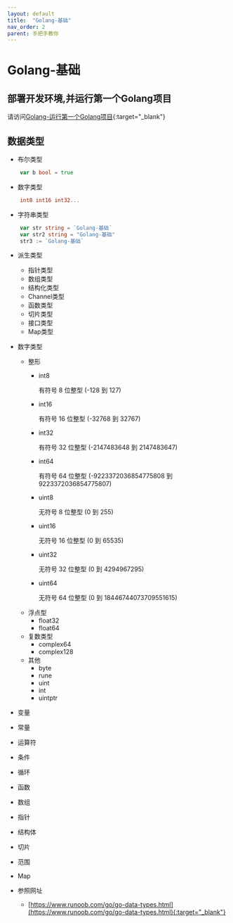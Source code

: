 ```yaml
---
layout: default
title:  "Golang-基础"
nav_order: 2
parent: 手把手教你
---
```


# Golang-基础
## 部署开发环境,并运行第一个Golang项目

请访问[Golang-运行第一个Golang项目](/posts/手把手教你/Golang-第一个Golang项目/){:target="_blank"}
## 数据类型

- 布尔类型
```go
    var b bool = true
```
- 数字类型
```go
    int8 int16 int32...
```
- 字符串类型
```go
    var str string = `Golang-基础`
    var str2 string = "Golang-基础"
    str3 := `Golang-基础`
```
- 派生类型
    - 指针类型
    - 数组类型
    - 结构化类型
    - Channel类型
    - 函数类型
    - 切片类型
    - 接口类型
    - Map类型
- 数字类型
  - 整形
    - int8
        
        有符号 8 位整型 (-128 到 127)
    - int16
        
        有符号 16 位整型 (-32768 到 32767)
    - int32
        
        有符号 32 位整型 (-2147483648 到 2147483647)
    - int64
        
        有符号 64 位整型 (-9223372036854775808 到 9223372036854775807)
    - uint8
        
        无符号 8 位整型 (0 到 255)
    - uint16
        
        无符号 16 位整型 (0 到 65535)
    - uint32
        
        无符号 32 位整型 (0 到 4294967295)
    - uint64
        
        无符号 64 位整型 (0 到 18446744073709551615)
  - 浮点型
    - float32
    - float64
  - 复数类型
    - complex64
    - complex128
  - 其他
    - byte
    - rune
    - uint
    - int
    - uintptr
- 变量
- 常量
- 运算符
- 条件
- 循环
- 函数
- 数组
- 指针
- 结构体
- 切片
- 范围
- Map



- 参照网址
  - [https://www.runoob.com/go/go-data-types.html](https://www.runoob.com/go/go-data-types.html){:target="_blank"}